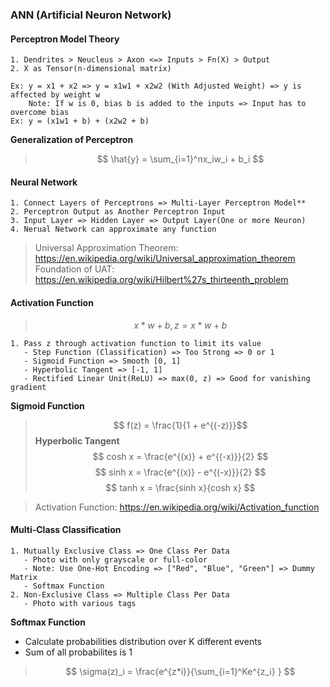 ### ANN (Artificial Neuron Network)

#### Perceptron Model Theory

    1. Dendrites > Neucleus > Axon <=> Inputs > Fn(X) > Output
    2. X as Tensor(n-dimensional matrix)

```
Ex: y = x1 + x2 => y = x1w1 + x2w2 (With Adjusted Weight) => y is affected by weight w
    Note: If w is 0, bias b is added to the inputs => Input has to overcome bias
Ex: y = (x1w1 + b) + (x2w2 + b)
```

**Generalization of Perceptron**

> $$ \hat{y} = \sum_{i=1}^nx_iw_i + b_i $$

#### Neural Network

    1. Connect Layers of Perceptrons => Multi-Layer Perceptron Model**
    2. Perceptron Output as Another Perceptron Input
    3. Input Layer => Hidden Layer => Output Layer(One or more Neuron)
    4. Nerual Network can approximate any function

> Universal Approximation Theorem: https://en.wikipedia.org/wiki/Universal_approximation_theorem <br>
> Foundation of UAT: https://en.wikipedia.org/wiki/Hilbert%27s_thirteenth_problem

#### Activation Function

> $$ x*w + b, z = x*w + b $$

    1. Pass z through activation function to limit its value
       - Step Function (Classification) => Too Strong => 0 or 1
       - Sigmoid Function => Smooth [0, 1]
       - Hyperbolic Tangent => [-1, 1]
       - Rectified Linear Unit(ReLU) => max(0, z) => Good for vanishing gradient

**Sigmoid Function**

> $$ f(z) = \frac{1}{1 + e^{(-z)}}$$
**Hyperbolic Tangent**
> $$ cosh x = \frac{e^{(x)} + e^{(-x)}}{2} $$
> $$ sinh x = \frac{e^{(x)} - e^{(-x)}}{2} $$
> $$ tanh x = \frac{sinh x}{cosh x} $$

> Activation Function: https://en.wikipedia.org/wiki/Activation_function

#### Multi-Class Classification

    1. Mutually Exclusive Class => One Class Per Data
       - Photo with only grayscale or full-color
       - Note: Use One-Hot Encoding => ["Red", "Blue", "Green"] => Dummy Matrix
       - Softmax Function
    2. Non-Exclusive Class => Multiple Class Per Data
       - Photo with various tags

**Softmax Function**

- Calculate probabilities distribution over K different events
- Sum of all probabilites is 1 
> $$ \sigma(z)_i = \frac{e^{z*i}}{\sum_{i=1}^Ke^{z_i} } $$
